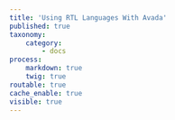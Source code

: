 ```yaml
---
title: 'Using RTL Languages With Avada'
published: true
taxonomy:
    category:
        - docs
process:
    markdown: true
    twig: true
routable: true
cache_enable: true
visible: true
---
```

